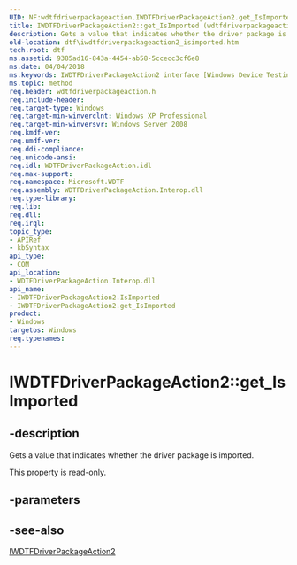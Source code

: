 ```yaml
---
UID: NF:wdtfdriverpackageaction.IWDTFDriverPackageAction2.get_IsImported
title: IWDTFDriverPackageAction2::get_IsImported (wdtfdriverpackageaction.h)
description: Gets a value that indicates whether the driver package is imported.
old-location: dtf\iwdtfdriverpackageaction2_isimported.htm
tech.root: dtf
ms.assetid: 9385ad16-843a-4454-ab58-5ccecc3cf6e8
ms.date: 04/04/2018
ms.keywords: IWDTFDriverPackageAction2 interface [Windows Device Testing Framework],IsImported property, IWDTFDriverPackageAction2.IsImported, IWDTFDriverPackageAction2.get_IsImported, IWDTFDriverPackageAction2::IsImported, IWDTFDriverPackageAction2::get_IsImported, IsImported property [Windows Device Testing Framework], IsImported property [Windows Device Testing Framework],IWDTFDriverPackageAction2 interface, Microsoft.WDTF.IWDTFDriverPackageAction2.IsImported, Microsoft::WDTF::IWDTFDriverPackageAction2::IsImported, dtf.iwdtfdriverpackageaction2_isimported, get_IsImported, wdtfdriverpackageaction/IWDTFDriverPackageAction2::IsImported, wdtfdriverpackageaction/IWDTFDriverPackageAction2::get_IsImported
ms.topic: method
req.header: wdtfdriverpackageaction.h
req.include-header: 
req.target-type: Windows
req.target-min-winverclnt: Windows XP Professional
req.target-min-winversvr: Windows Server 2008
req.kmdf-ver: 
req.umdf-ver: 
req.ddi-compliance: 
req.unicode-ansi: 
req.idl: WDTFDriverPackageAction.idl
req.max-support: 
req.namespace: Microsoft.WDTF
req.assembly: WDTFDriverPackageAction.Interop.dll
req.type-library: 
req.lib: 
req.dll: 
req.irql: 
topic_type:
- APIRef
- kbSyntax
api_type:
- COM
api_location:
- WDTFDriverPackageAction.Interop.dll
api_name:
- IWDTFDriverPackageAction2.IsImported
- IWDTFDriverPackageAction2.get_IsImported
product:
- Windows
targetos: Windows
req.typenames: 
---
```


# IWDTFDriverPackageAction2::get_IsImported


## -description


Gets a value that indicates whether the driver package is imported.

This property is read-only.


## -parameters


## -see-also




<a href="https://msdn.microsoft.com/library/windows/hardware/hh406427">IWDTFDriverPackageAction2</a>
 

 

